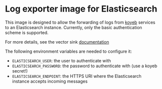 # Log exporter image for Elasticsearch

This image is designed to allow the forwarding of logs from [koyeb][k]
services to an Elasticsearch instance. Currently, only the basic
authentication scheme is supported.

For more details, see the vector sink [documentation][d]

The following environment variables are needed to configure it:
  - `ELASTICSEARCH_USER`: the user to authenticate with
  - `ELASTICSEARCH_PASSWORD`: the password to authenticate with (use a koyeb secret!)
  - `ELASTICSEARCH_ENDPOINT`: the HTTPS URI where the Elasticsearch instance accepts incoming messages

[k]: https://www.koyeb.com/
[d]: https://vector.dev/docs/reference/configuration/sinks/elasticsearch/
